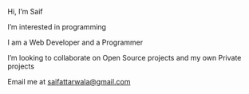 Hi, I’m Saif

I’m interested in programming

I am a Web Developer and a Programmer

I’m looking to collaborate on Open Source projects and my own Private projects

Email me at saifattarwala@gmail.com

<!---
SaifAttarwala/SaifAttarwala is a ✨ special ✨ repository because its `README.md` (this file) appears on your GitHub profile.
You can click the Preview link to take a look at your changes.
--->
